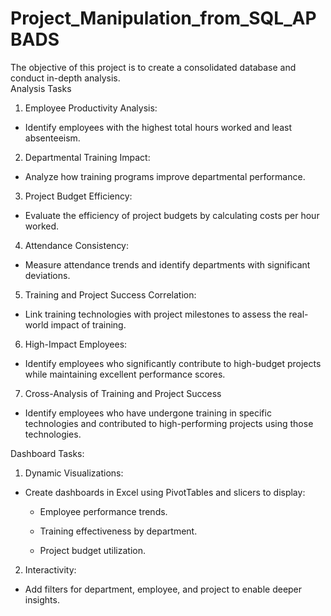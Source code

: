 # Project_Manipulation_from_SQL_APBADS
The objective of this project is to create a consolidated database and conduct in-depth analysis.  
Analysis Tasks
1. Employee Productivity Analysis:  

- Identify employees with the highest total hours worked and least absenteeism.  

2. Departmental Training Impact:  

- Analyze how training programs improve departmental performance.  

3. Project Budget Efficiency:  

- Evaluate the efficiency of project budgets by calculating costs per hour worked.  

4. Attendance Consistency:  

- Measure attendance trends and identify departments with significant deviations.  

5. Training and Project Success Correlation:  

- Link training technologies with project milestones to assess the real-world impact of training.  

6. High-Impact Employees:  

- Identify employees who significantly contribute to high-budget projects while maintaining excellent performance scores.  

7. Cross-Analysis of Training and Project Success  

- Identify employees who have undergone training in specific technologies and contributed to high-performing projects using those technologies.  


Dashboard Tasks:  
1. Dynamic Visualizations:  

- Create dashboards in Excel using PivotTables and slicers to display:  

  - Employee performance trends.  

  - Training effectiveness by department.  

  - Project budget utilization.  

2. Interactivity:  

- Add filters for department, employee, and project to enable deeper insights.  
